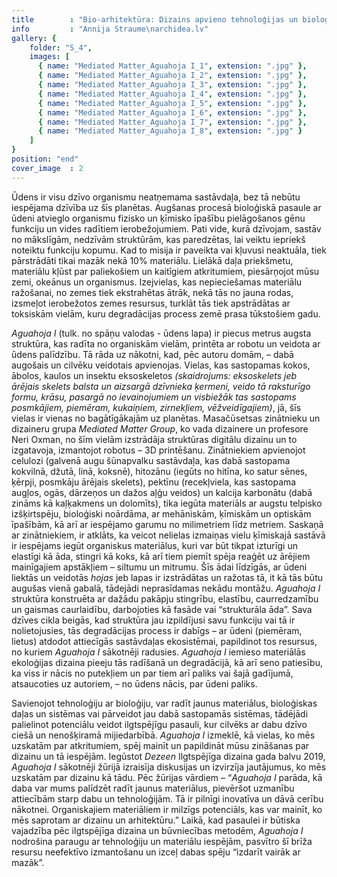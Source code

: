```yaml
---
title        : "Bio-arhitektūra: Dizains apvieno tehnoloģijas un bioloģiju"
info         : "Annija Straume\narchidea.lv"
gallery: {
    folder: "S_4",
    images: [
      { name: "Mediated Matter_Aguahoja I_1", extension: ".jpg" },
      { name: "Mediated Matter_Aguahoja I_2", extension: ".jpg" },
      { name: "Mediated Matter_Aguahoja I_3", extension: ".jpg" },
      { name: "Mediated Matter_Aguahoja I_4", extension: ".jpg" },
      { name: "Mediated Matter_Aguahoja I_5", extension: ".jpg" },
      { name: "Mediated Matter_Aguahoja I_6", extension: ".jpg" },
      { name: "Mediated Matter_Aguahoja I_7", extension: ".jpg" },
      { name: "Mediated Matter_Aguahoja I_8", extension: ".jpg" }
    ]
}
position: "end"
cover_image  : 2
---
```

Ūdens ir visu dzīvo organismu neatņemama sastāvdaļa, bez tā nebūtu iespējama dzīvība uz šīs planētas. Augšanas procesā bioloģiskā pasaule ar ūdeni atvieglo organismu fizisko un ķīmisko īpašību pielāgošanos gēnu funkciju un vides radītiem ierobežojumiem. Pati vide, kurā dzīvojam, sastāv no mākslīgām, nedzīvām struktūrām, kas paredzētas, lai veiktu iepriekš noteiktu funkciju kopumu. Kad to misija ir paveikta vai kļuvusi neaktuāla, tiek pārstrādāti tikai mazāk nekā 10% materiālu. Lielākā daļa priekšmetu, materiālu kļūst par paliekošiem un kaitīgiem atkritumiem, piesārņojot mūsu zemi, okeānus un organismus. Izejvielas, kas nepieciešamas materiālu ražošanai, no zemes tiek ekstrahētas ātrāk, nekā tās no jauna rodas, izsmeļot ierobežotos zemes resursus, turklāt tās tiek apstrādātas ar toksiskām vielām, kuru degradācijas process zemē prasa tūkstošiem gadu. 

_Aguahoja I_ (tulk. no spāņu valodas - ūdens lapa) ir piecus metrus augsta struktūra, kas radīta no organiskām vielām, printēta ar robotu un veidota ar ūdens palīdzību. Tā rāda uz nākotni, kad, pēc autoru domām, – dabā augošais un cilvēku veidotais apvienojas. Vielas, kas sastopamas kokos, ābolos, kaulos un insektu eksoskeletos _(skaidrojums: eksoskelets jeb ārējais skelets balsta un aizsargā dzīvnieka ķermeni, veido tā raksturīgo formu, krāsu, pasargā no ievainojumiem un visbiežāk tas sastopams posmkājiem, piemēram, kukaiņiem, zirnekļiem, vēžveidīgajiem)_, jā, šīs vielas ir vienas no bagātīgākajām uz planētas. Masačūsetsas zinātnieku un dizaineru grupa _Mediated Matter Group_, ko vada dizainere un profesore Neri Oxman, no šīm vielām izstrādāja struktūras digitālu dizainu un to izgatavoja, izmantojot robotus – 3D printēšanu. Zinātniekiem apvienojot celulozi (galvenā augu šūnapvalku sastāvdaļa, kas dabā sastopama kokvilnā, džutā, linā, koksnē), hitozānu (iegūts no hitīna, ko satur sēnes, ķērpji, posmkāju ārējais skelets), pektīnu (recekļviela, kas sastopama augļos, ogās, dārzeņos un dažos aļģu veidos) un kalcija karbonātu (dabā zināms kā kaļķakmens un dolomīts), tika iegūta materiāls ar augstu telpisko izšķirtspēju, bioloģiski noārdāma, ar mehāniskām, ķīmiskām un optiskām īpašībām, kā arī ar iespējamo garumu no milimetriem līdz metriem. Saskaņā ar zinātniekiem, ir atklāts, ka veicot nelielas izmaiņas vielu ķīmiskajā sastāvā ir iespējams iegūt organiskus materiālus, kuri var būt tikpat izturīgi un elastīgi kā āda, stingri kā koks, kā arī tiem piemīt spēja reaģēt uz ārējiem mainīgajiem apstākļiem – siltumu un mitrumu. Šīs ādai līdzīgās, ar ūdeni liektās un veidotās _hojas_ jeb lapas ir izstrādātas un ražotas tā, it kā tās būtu augušas vienā gabalā, tādejādi neprasīdamas nekādu montāžu. _Aguahoja I_ struktūra konstruēta ar dažādu pakāpju stingrību, elastību, caurredzamību un gaismas caurlaidību, darbojoties kā fasāde vai “strukturāla āda”. Sava dzīves cikla beigās, kad struktūra jau izpildījusi savu funkciju vai tā ir nolietojusies, tās degradācijas process ir dabīgs – ar ūdeni (piemēram, lietus) atdodot attiecīgās sastāvdaļas ekosistēmai, papildinot tos resursus, no kuriem _Aguahoja I_ sākotnēji radusies. _Aguahoja I_ iemieso materiālās ekoloģijas dizaina pieeju tās radīšanā un degradācijā, kā arī seno patiesību, ka viss ir nācis no putekļiem un par tiem arī paliks vai šajā gadījumā, atsaucoties uz autoriem, – no ūdens nācis, par ūdeni paliks.

Savienojot tehnoloģiju ar bioloģiju, var radīt jaunus materiālus, bioloģiskas daļas un sistēmas vai pārveidot jau dabā sastopamās sistēmas, tādējādi palielinot potenciālu veidot ilgtspējīgu pasauli, kur cilvēks ar dabu dzīvo ciešā un nenošķiramā mijiedarbībā. _Aguahoja I_ izmeklē, kā vielas, ko mēs uzskatām par atkritumiem, spēj mainīt un papildināt mūsu zināšanas par dizainu un tā iespējām. Iegūstot _Dezeen_ Ilgtspējīga dizaina gada balvu 2019, _Aguahoja I_ sākotnēji žūrijā izraisīja diskusijas un izvirzīja jautājumus, ko mēs uzskatām par dizainu kā tādu. Pēc žūrijas vārdiem – “_Aguahoja I_ parāda, kā daba var mums palīdzēt radīt jaunus materiālus, pievēršot uzmanību attiecībām starp dabu un tehnoloģijām. Tā ir pilnīgi inovatīva un dāvā cerību nākotnei. Organiskajiem materiāliem ir milzīgs potenciāls, kas var mainīt, ko mēs saprotam ar dizainu un arhitektūru.” Laikā, kad pasaulei ir būtiska vajadzība pēc ilgtspējīga dizaina un būvniecības metodēm, _Aguahoja I_ nodrošina paraugu ar tehnoloģiju un materiālu iespējām, pasvītro šī brīža resursu neefektīvo izmantošanu un izceļ dabas spēju “izdarīt vairāk ar mazāk”.
